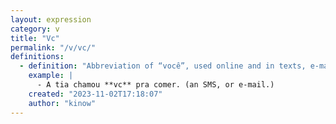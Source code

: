 ```yaml
---
layout: expression
category: v
title: "Vc"
permalink: "/v/vc/"
definitions:
  - definition: "Abbreviation of “você”, used online and in texts, e-mail, etc."
    example: |
      - A tia chamou **vc** pra comer. (an SMS, or e-mail.)
    created: "2023-11-02T17:18:07"
    author: "kinow"
---
```

